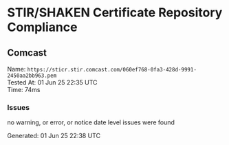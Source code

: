# STIR/SHAKEN Certificate Repository Compliance

## Comcast

Name: `https://sticr.stir.comcast.com/060ef768-0fa3-428d-9991-2450aa2bb963.pem`\
Tested At: 01 Jun 25 22:35 UTC\
Time: 74ms

### Issues

no warning, or error, or notice date level issues were found

Generated: 01 Jun 25 22:38 UTC